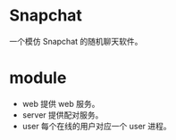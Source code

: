 # Snapchat

 一个模仿 Snapchat 的随机聊天软件。

# module

- web 提供 web 服务。
- server 提供配对服务。
- user 每个在线的用户对应一个 user 进程。
